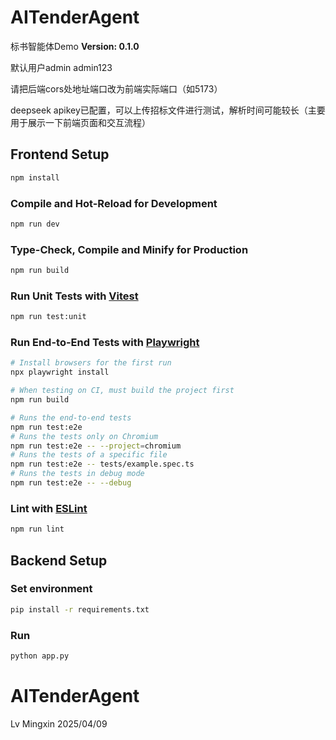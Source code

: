 # AITenderAgent
标书智能体Demo
**Version: 0.1.0**

默认用户admin admin123

请把后端cors处地址端口改为前端实际端口（如5173）

deepseek apikey已配置，可以上传招标文件进行测试，解析时间可能较长（主要用于展示一下前端页面和交互流程）


## Frontend Setup

```sh
npm install
```

### Compile and Hot-Reload for Development

```sh
npm run dev
```

### Type-Check, Compile and Minify for Production

```sh
npm run build
```

### Run Unit Tests with [Vitest](https://vitest.dev/)

```sh
npm run test:unit
```

### Run End-to-End Tests with [Playwright](https://playwright.dev)

```sh
# Install browsers for the first run
npx playwright install

# When testing on CI, must build the project first
npm run build

# Runs the end-to-end tests
npm run test:e2e
# Runs the tests only on Chromium
npm run test:e2e -- --project=chromium
# Runs the tests of a specific file
npm run test:e2e -- tests/example.spec.ts
# Runs the tests in debug mode
npm run test:e2e -- --debug
```

### Lint with [ESLint](https://eslint.org/)

```sh
npm run lint
```

## Backend Setup

### Set environment

```sh
pip install -r requirements.txt
```

### Run

```sh
python app.py
```

# AITenderAgent

Lv Mingxin 2025/04/09
